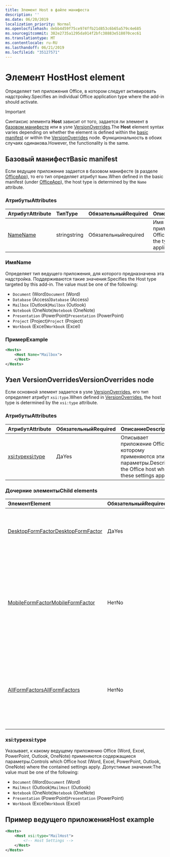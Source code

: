 ```yaml
---
title: Элемент Host в файле манифеста
description: ''
ms.date: 06/20/2019
localization_priority: Normal
ms.openlocfilehash: debb4d59f75ce974ffb21d853c6b65a579c4e685
ms.sourcegitcommit: 382e2735a1295da914f2bfc38883e518070cec61
ms.translationtype: MT
ms.contentlocale: ru-RU
ms.lasthandoff: 06/21/2019
ms.locfileid: "35127571"
---
```

# <a name="host-element"></a><span data-ttu-id="8ca62-102">Элемент Host</span><span class="sxs-lookup"><span data-stu-id="8ca62-102">Host element</span></span>

<span data-ttu-id="8ca62-103">Определяет тип приложения Office, в котором следует активировать надстройку.</span><span class="sxs-lookup"><span data-stu-id="8ca62-103">Specifies an individual Office application type where the add-in should activate.</span></span>

> [!IMPORTANT] 
> <span data-ttu-id="8ca62-104">Синтаксис элемента **Host** зависит от того, задается ли элемент в [базовом манифесте](#basic-manifest) или в узле [VersionOverrides](#versionoverrides-node).</span><span class="sxs-lookup"><span data-stu-id="8ca62-104">The **Host** element syntax varies depending on whether the element is defined within the [basic manifest](#basic-manifest) or within the [VersionOverrides](#versionoverrides-node) node.</span></span> <span data-ttu-id="8ca62-105">Функциональность в обоих случаях одинакова.</span><span class="sxs-lookup"><span data-stu-id="8ca62-105">However, the functionality is the same.</span></span>  

## <a name="basic-manifest"></a><span data-ttu-id="8ca62-106">Базовый манифест</span><span class="sxs-lookup"><span data-stu-id="8ca62-106">Basic manifest</span></span>

<span data-ttu-id="8ca62-107">Если ведущее приложение задается в базовом манифесте (в разделе [OfficeApp](officeapp.md)), то его тип определяет атрибут `Name`.</span><span class="sxs-lookup"><span data-stu-id="8ca62-107">When defined in the basic manifest (under [OfficeApp](officeapp.md)), the host type is determined by the `Name` attribute.</span></span>

### <a name="attributes"></a><span data-ttu-id="8ca62-108">Атрибуты</span><span class="sxs-lookup"><span data-stu-id="8ca62-108">Attributes</span></span>

| <span data-ttu-id="8ca62-109">Атрибут</span><span class="sxs-lookup"><span data-stu-id="8ca62-109">Attribute</span></span>     | <span data-ttu-id="8ca62-110">Тип</span><span class="sxs-lookup"><span data-stu-id="8ca62-110">Type</span></span>   | <span data-ttu-id="8ca62-111">Обязательный</span><span class="sxs-lookup"><span data-stu-id="8ca62-111">Required</span></span> | <span data-ttu-id="8ca62-112">Описание</span><span class="sxs-lookup"><span data-stu-id="8ca62-112">Description</span></span>                                      |
|:--------------|:-------|:---------|:-------------------------------------------------|
| [<span data-ttu-id="8ca62-113">Name</span><span class="sxs-lookup"><span data-stu-id="8ca62-113">Name</span></span>](#name) | <span data-ttu-id="8ca62-114">string</span><span class="sxs-lookup"><span data-stu-id="8ca62-114">string</span></span> | <span data-ttu-id="8ca62-115">Обязательный</span><span class="sxs-lookup"><span data-stu-id="8ca62-115">required</span></span> | <span data-ttu-id="8ca62-116">Имя типа ведущего приложения Office.</span><span class="sxs-lookup"><span data-stu-id="8ca62-116">The name of the type of Office host application.</span></span> |

### <a name="name"></a><span data-ttu-id="8ca62-117">Имя</span><span class="sxs-lookup"><span data-stu-id="8ca62-117">Name</span></span>
<span data-ttu-id="8ca62-p102">Определяет тип ведущего приложения, для которого предназначена эта надстройка. Поддерживаются такие значения:</span><span class="sxs-lookup"><span data-stu-id="8ca62-p102">Specifies the Host type targeted by this add-in. The value must be one of the following:</span></span>

- <span data-ttu-id="8ca62-120">`Document` (Word)</span><span class="sxs-lookup"><span data-stu-id="8ca62-120">`Document` (Word)</span></span>
- <span data-ttu-id="8ca62-121">`Database` (Access)</span><span class="sxs-lookup"><span data-stu-id="8ca62-121">`Database` (Access)</span></span>
- <span data-ttu-id="8ca62-122">`Mailbox` (Outlook)</span><span class="sxs-lookup"><span data-stu-id="8ca62-122">`Mailbox` (Outlook)</span></span>
- <span data-ttu-id="8ca62-123">`Notebook` (OneNote)</span><span class="sxs-lookup"><span data-stu-id="8ca62-123">`Notebook` (OneNote)</span></span>
- <span data-ttu-id="8ca62-124">`Presentation` (PowerPoint)</span><span class="sxs-lookup"><span data-stu-id="8ca62-124">`Presentation` (PowerPoint)</span></span>
- <span data-ttu-id="8ca62-125">`Project` (Project)</span><span class="sxs-lookup"><span data-stu-id="8ca62-125">`Project` (Project)</span></span>
- <span data-ttu-id="8ca62-126">`Workbook` (Excel)</span><span class="sxs-lookup"><span data-stu-id="8ca62-126">`Workbook` (Excel)</span></span>

### <a name="example"></a><span data-ttu-id="8ca62-127">Пример</span><span class="sxs-lookup"><span data-stu-id="8ca62-127">Example</span></span>
```xml
<Hosts>
    <Host Name="Mailbox">
    </Host>
</Hosts>
```

## <a name="versionoverrides-node"></a><span data-ttu-id="8ca62-128">Узел VersionOverrides</span><span class="sxs-lookup"><span data-stu-id="8ca62-128">VersionOverrides node</span></span>
<span data-ttu-id="8ca62-129">Если основной элемент задается в узле [VersionOverrides](versionoverrides.md), его тип определяет атрибут `xsi:type`.</span><span class="sxs-lookup"><span data-stu-id="8ca62-129">When defined in [VersionOverrides](versionoverrides.md), the host type is determined by the `xsi:type` attribute.</span></span> 

### <a name="attributes"></a><span data-ttu-id="8ca62-130">Атрибуты</span><span class="sxs-lookup"><span data-stu-id="8ca62-130">Attributes</span></span>

|  <span data-ttu-id="8ca62-131">Атрибут</span><span class="sxs-lookup"><span data-stu-id="8ca62-131">Attribute</span></span>  |  <span data-ttu-id="8ca62-132">Обязательный</span><span class="sxs-lookup"><span data-stu-id="8ca62-132">Required</span></span>  |  <span data-ttu-id="8ca62-133">Описание</span><span class="sxs-lookup"><span data-stu-id="8ca62-133">Description</span></span>  |
|:-----|:-----|:-----|
|  [<span data-ttu-id="8ca62-134">xsi:type</span><span class="sxs-lookup"><span data-stu-id="8ca62-134">xsi:type</span></span>](#xsitype)  |  <span data-ttu-id="8ca62-135">Да</span><span class="sxs-lookup"><span data-stu-id="8ca62-135">Yes</span></span>  | <span data-ttu-id="8ca62-136">Описывает приложение Office, к которому применяются эти параметры.</span><span class="sxs-lookup"><span data-stu-id="8ca62-136">Describes the Office host where these settings apply.</span></span>|

### <a name="child-elements"></a><span data-ttu-id="8ca62-137">Дочерние элементы</span><span class="sxs-lookup"><span data-stu-id="8ca62-137">Child elements</span></span>

|  <span data-ttu-id="8ca62-138">Элемент</span><span class="sxs-lookup"><span data-stu-id="8ca62-138">Element</span></span> |  <span data-ttu-id="8ca62-139">Обязательный</span><span class="sxs-lookup"><span data-stu-id="8ca62-139">Required</span></span>  |  <span data-ttu-id="8ca62-140">Описание</span><span class="sxs-lookup"><span data-stu-id="8ca62-140">Description</span></span>  |
|:-----|:-----|:-----|
|  [<span data-ttu-id="8ca62-141">DesktopFormFactor</span><span class="sxs-lookup"><span data-stu-id="8ca62-141">DesktopFormFactor</span></span>](desktopformfactor.md)    |  <span data-ttu-id="8ca62-142">Да</span><span class="sxs-lookup"><span data-stu-id="8ca62-142">Yes</span></span>   |  <span data-ttu-id="8ca62-143">Определяет параметры классического форм-фактора.</span><span class="sxs-lookup"><span data-stu-id="8ca62-143">Defines the settings for the desktop form factor.</span></span> |
|  [<span data-ttu-id="8ca62-144">MobileFormFactor</span><span class="sxs-lookup"><span data-stu-id="8ca62-144">MobileFormFactor</span></span>](mobileformfactor.md)    |  <span data-ttu-id="8ca62-145">Нет</span><span class="sxs-lookup"><span data-stu-id="8ca62-145">No</span></span>   |  <span data-ttu-id="8ca62-146">Определяет параметры для мобильного конструктивного параметра.</span><span class="sxs-lookup"><span data-stu-id="8ca62-146">Defines the settings for the mobile form factor.</span></span> <span data-ttu-id="8ca62-147">**Примечание:** Этот элемент поддерживается только в Outlook в iOS.</span><span class="sxs-lookup"><span data-stu-id="8ca62-147">**Note:** This element is only supported in Outlook on iOS.</span></span> |
|  [<span data-ttu-id="8ca62-148">AllFormFactors</span><span class="sxs-lookup"><span data-stu-id="8ca62-148">AllFormFactors</span></span>](allformfactors.md)    |  <span data-ttu-id="8ca62-149">Нет</span><span class="sxs-lookup"><span data-stu-id="8ca62-149">No</span></span>   |  <span data-ttu-id="8ca62-150">Определяет параметры всех форм-факторов.</span><span class="sxs-lookup"><span data-stu-id="8ca62-150">Defines the settings for all form factors.</span></span> <span data-ttu-id="8ca62-151">Используется только пользовательскими функциями в Excel.</span><span class="sxs-lookup"><span data-stu-id="8ca62-151">Only used by custom functions in Excel.</span></span> |

### <a name="xsitype"></a><span data-ttu-id="8ca62-152">xsi:type</span><span class="sxs-lookup"><span data-stu-id="8ca62-152">xsi:type</span></span>

<span data-ttu-id="8ca62-153">Указывает, к какому ведущему приложению Office (Word, Excel, PowerPoint, Outlook, OneNote) применяются содержащиеся параметры.</span><span class="sxs-lookup"><span data-stu-id="8ca62-153">Controls which Office host (Word, Excel, PowerPoint, Outlook, OneNote) where the contained settings apply.</span></span> <span data-ttu-id="8ca62-154">Допустимые значения:</span><span class="sxs-lookup"><span data-stu-id="8ca62-154">The value must be one of the following:</span></span>

- <span data-ttu-id="8ca62-155">`Document` (Word)</span><span class="sxs-lookup"><span data-stu-id="8ca62-155">`Document` (Word)</span></span>
- <span data-ttu-id="8ca62-156">`MailHost` (Outlook)</span><span class="sxs-lookup"><span data-stu-id="8ca62-156">`MailHost` (Outlook)</span></span>
- <span data-ttu-id="8ca62-157">`Notebook` (OneNote)</span><span class="sxs-lookup"><span data-stu-id="8ca62-157">`Notebook` (OneNote)</span></span>
- <span data-ttu-id="8ca62-158">`Presentation` (PowerPoint)</span><span class="sxs-lookup"><span data-stu-id="8ca62-158">`Presentation` (PowerPoint)</span></span>
- <span data-ttu-id="8ca62-159">`Workbook` (Excel)</span><span class="sxs-lookup"><span data-stu-id="8ca62-159">`Workbook` (Excel)</span></span>

## <a name="host-example"></a><span data-ttu-id="8ca62-160">Пример ведущего приложения</span><span class="sxs-lookup"><span data-stu-id="8ca62-160">Host example</span></span> 
```xml
<Hosts>
    <Host xsi:type="MailHost">
        <!-- Host Settings -->
    </Host>
</Hosts>
```

